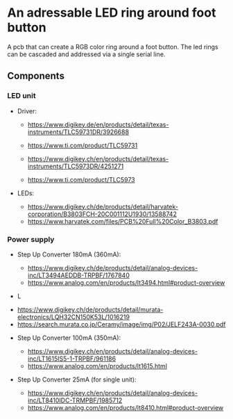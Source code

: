 # An adressable LED ring around foot button

A pcb that can create a RGB color ring around a foot button.
The led rings can be cascaded and addressed via a single serial line.

## Components

### LED unit

* Driver: 
  - https://www.digikey.de/en/products/detail/texas-instruments/TLC59731DR/3926688
  - https://www.ti.com/product/TLC59731

  - https://www.digikey.ch/en/products/detail/texas-instruments/TLC5973DR/4251271 
  - https://www.ti.com/product/TLC5973


* LEDs: 
  - https://www.digikey.ch/de/products/detail/harvatek-corporation/B3803FCH-20C001112U1930/13588742
  - https://www.harvatek.com/files/PCB%20Full%20Color_B3803.pdf

### Power supply

* Step Up Converter 180mA (360mA):
  - https://www.digikey.ch/de/products/detail/analog-devices-inc/LT3494AEDDB-TRPBF/1767840
  - https://www.analog.com/en/products/lt3494.html#product-overview


* L 
 - https://www.digikey.ch/de/products/detail/murata-electronics/LQH32CN150K53L/1016219
 - https://search.murata.co.jp/Ceramy/image/img/P02/JELF243A-0030.pdf

* Step Up Converter 100mA (350mA):
  - https://www.digikey.ch/en/products/detail/analog-devices-inc/LT1615IS5-1-TRPBF/961186
  - https://www.analog.com/en/products/lt1615.html

* Step Up Converter 25mA (for single unit):
  - https://www.digikey.ch/en/products/detail/analog-devices-inc/LT8410IDC-TRMPBF/1985712
  - https://www.analog.com/en/products/lt8410.html#product-overview


